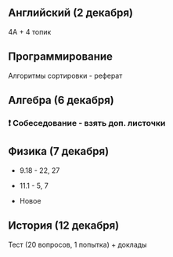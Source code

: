 


## Английский (2 декабря)
4A + 4 топик
## Программирование
Алгоритмы сортировки - реферат

## Алгебра (6 декабря)

### ❗ Собеседование - взять доп. листочки

## Физика (7 декабря)

- 9.18 - 22, 27

- 11.1 - 5, 7

- Новое

## История (12 декабря)
Тест (20 вопросов, 1 попытка) + доклады
